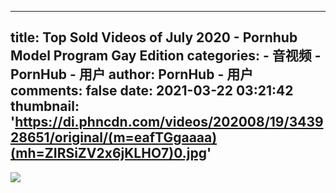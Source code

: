 
---
title: Top Sold Videos of July 2020 - Pornhub Model Program Gay Edition
categories: 
    - 音视频
    - PornHub - 用户
author: PornHub - 用户
comments: false
date: 2021-03-22 03:21:42
thumbnail: 'https://di.phncdn.com/videos/202008/19/343928651/original/(m=eafTGgaaaa)(mh=ZIRSiZV2x6jKLHO7)0.jpg'
---

<div>   
<img src="https://di.phncdn.com/videos/202008/19/343928651/original/(m=eafTGgaaaa)(mh=ZIRSiZV2x6jKLHO7)0.jpg" referrerpolicy="no-referrer">  
</div>
            